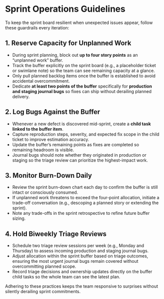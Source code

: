 # Sprint Operations Guidelines

To keep the sprint board resilient when unexpected issues appear, follow these guardrails every iteration:

## 1. Reserve Capacity for Unplanned Work
- During sprint planning, block out **up to four story points** as an “unplanned work” buffer.
- Track the buffer explicitly on the sprint board (e.g., a placeholder ticket or swimlane note) so the team can see remaining capacity at a glance.
- Only pull planned backlog items once the buffer is established to avoid accidental overcommitment.
- Dedicate **at least two points of the buffer** specifically for **production and staging journal bugs** so fixes can ship without derailing planned delivery.

## 2. Log Bugs Against the Buffer
- Whenever a new defect is discovered mid-sprint, create a **child task linked to the buffer item**.
- Capture reproduction steps, severity, and expected fix scope in the child ticket to improve estimation accuracy.
- Update the buffer’s remaining points as fixes are completed so remaining headroom is visible.
- Journal bugs should note whether they originated in production or staging so the triage review can prioritize the highest-impact work.

## 3. Monitor Burn-Down Daily
- Review the sprint burn-down chart each day to confirm the buffer is still intact or consciously consumed.
- If unplanned work threatens to exceed the four-point allocation, initiate a trade-off conversation (e.g., descoping a planned story or extending the sprint).
- Note any trade-offs in the sprint retrospective to refine future buffer sizing.

## 4. Hold Biweekly Triage Reviews
- Schedule two triage review sessions per week (e.g., Monday and Thursday) to assess incoming production and staging journal bugs.
- Adjust allocation within the sprint buffer based on triage outcomes, ensuring the most urgent journal bugs remain covered without overcommitting planned scope.
- Record triage decisions and ownership updates directly on the buffer child tasks so the whole team can see the latest plan.

Adhering to these practices keeps the team responsive to surprises without silently derailing sprint commitments.

